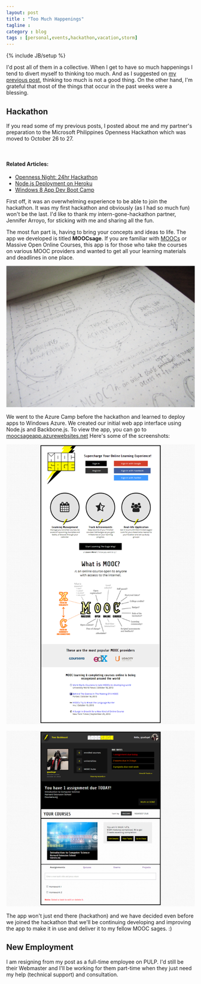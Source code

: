 ```yaml
---
layout: post
title : "Too Much Happenings"
tagline : 
category : blog
tags : [personal,events,hackathon,vacation,storm]
---
```

{% include JB/setup %}

I'd post all of them in a collective. When I get to have so much happenings I tend to divert myself to thinking too much. And as I suggested on [my previous post](/blog/everyday-is-a-starting-point/), thinking too much is not a good thing. On the other hand, I'm grateful that most of the things that occur in the past weeks were a blessing.

## Hackathon

If you read some of my previous posts, I posted about me and my partner's preparation to the Microsoft Philippines Openness Hackathon which was moved to October 26 to 27.

<br>

#### Related Articles:
- [Openness Night: 24hr Hackathon](/blog/openness-night-24-hour-hackathon/)
- [Node.js Deployment on Heroku](/blog/hackathon-preparation-deployment/)
- [Windows 8 App Dev Boot Camp](/blog/windows-8-app-dev-bootcamp/)

First off, it was an overwhelming experience to be able to join the hackathon. It was my first hackathon and obviously (as I had so much fun) won't be the last. I'd like to thank my intern-gone-hackathon partner, Jennifer Arroyo, for sticking with me and sharing all the fun. 

The most fun part is, having to bring your concepts and ideas to life. The app we developed is titled **MOOCsage**. If you are familiar with [MOOCs](http://en.wikipedia.org/wiki/Massive_open_online_course) or Massive Open Online Courses, this app is for those who take the courses on various MOOC providers and wanted to get all your learning materials and deadlines in one place. 

![MOOCsage Home Draft](/assets/images/posts/2013/moocsage-draft-home.png)

We went to the Azure Camp before the hackathon and learned to deploy apps to Windows Azure. We created our initial web app interface using Node.js and Backbone.js. To view the app, you can go to [moocsageapp.azurewebsites.net](http://moocsageapp.azurewebsites.net/) Here's some of the screenshots:

![MOOCsage Home](/assets/images/posts/2013/moocsage-home.png)

![MOOCsage Dashboard](/assets/images/posts/2013/moocsage-dashboard.png)

The app won't just end there (hackathon) and we have decided even before we joined the hackathon that we'll be continuing developing and improving the app to make it in use and deliver it to my fellow MOOC sages. :)

## New Employment

I am resigning from my post as a full-time employee on PULP. I'd still be their Webmaster and I'll  be working for them part-time when they just need my help (technical support) and consultation. 
